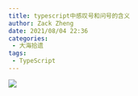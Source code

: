 ```yaml
---
title: typescript中感叹号和问号的含义
author: Zack Zheng
date: 2021/08/04 22:36
categories:
 - 大海拾遗
tags:
 - TypeScript
---
```


![](https://gitee.com/zackzhengxy/picGallery/raw/main/imgs/typescript中感叹号和问号的含义.svg)
